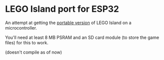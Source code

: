 # LEGO Island port for ESP32
An attempt at getting the [portable version](https://github.com/isledecomp/isle-portable) of LEGO Island on a microcontroller.

You'll need at least 8 MB PSRAM and an SD card module (to store the game files) for this to work.

(doesn't compile as of now)
